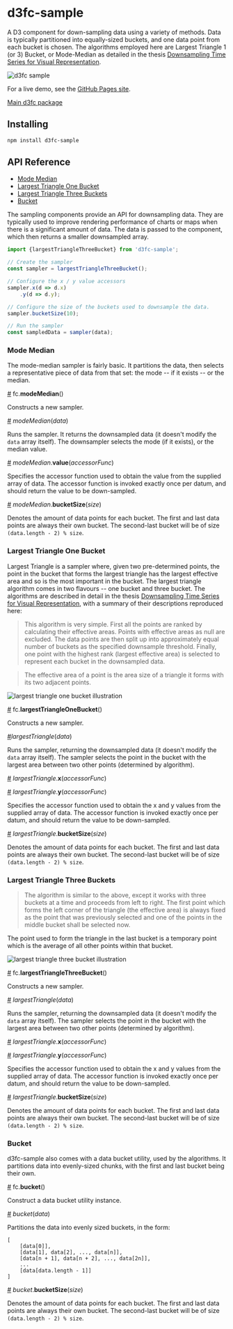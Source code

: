 # d3fc-sample

A D3 component for down-sampling data using a variety of methods. Data is typically partitioned into equally-sized buckets, and one data point from each bucket is chosen. The algorithms employed here are Largest Triangle 1 (or 3) Bucket, or Mode-Median as detailed in the thesis [Downsampling Time Series for Visual Representation](http://skemman.is/stream/get/1946/15343/37285/3/SS_MSthesis.pdf).

![d3fc sample](d3fc-sample.png)

For a live demo, see the [GitHub Pages site](http://d3fc.github.io/d3fc-sample/).

[Main d3fc package](https://github.com/ScottLogic/d3fc)

## Installing

```bash
npm install d3fc-sample
```

## API Reference

* [Mode Median](#mode-median)
* [Largest Triangle One Bucket](#largest-triangle-one-bucket)
* [Largest Triangle Three Buckets](#largest-triangle-three-buckets)
* [Bucket](#bucket)

The sampling components provide an API for downsampling data. They are typically used to improve rendering performance of charts or maps when there is a significant amount of data. The data is passed to the component, which then returns a smaller downsampled array.

```javascript
import {largestTriangleThreeBucket} from 'd3fc-sample';

// Create the sampler
const sampler = largestTriangleThreeBucket();

// Configure the x / y value accessors
sampler.x(d => d.x)
    .y(d => d.y);

// Configure the size of the buckets used to downsample the data.
sampler.bucketSize(10);

// Run the sampler
const sampledData = sampler(data);
```

### Mode Median

The mode-median sampler is fairly basic. It partitions the data, then selects a representative piece of data from that set: the mode -- if it exists -- or the median.

<a name="modeMedian" href="#modeMedian">#</a> fc.**modeMedian**()

Constructs a new sampler.

<a name="modeMedian_" href="#modeMedian_">#</a> *modeMedian*(*data*)

Runs the sampler. It returns the downsampled data (it doesn't modify the `data` array itself). The downsampler selects the mode (if it exists), or the median value.

<a name="modeMedian_value" href="#modeMedian_value">#</a> *modeMedian*.**value**(*accessorFunc*)

Specifies the accessor function used to obtain the value from the supplied array of data. The accessor function is invoked exactly once per datum, and should return the value to be down-sampled.

<a name="modeMedian_bucketSize" href="#modeMedian_bucketSize">#</a> *modeMedian*.**bucketSize**(*size*)

Denotes the amount of data points for each bucket. The first and last data points are always their own bucket. The second-last bucket will be of size `(data.length - 2) % size`.

### Largest Triangle One Bucket

Largest Triangle is a sampler where, given two pre-determined points, the point in the bucket that forms the largest triangle has the largest effective area and so is the most important in the bucket. The largest triangle algorithm comes in two flavours -- one bucket and three bucket. The algorithms are described in detail in the thesis [Downsampling Time Series for Visual Representation](http://skemman.is/stream/get/1946/15343/37285/3/SS_MSthesis.pdf), with a summary of their descriptions reproduced here:

> This algorithm is very simple. First all the points are ranked by calculating their effective areas. Points with effective areas as null are excluded. The data points are then split up into approximately equal number of buckets as the specified downsample threshold. Finally, one point with the highest rank (largest effective area) is selected to represent each bucket in the downsampled data.

> The effective area of a point is the area size of a triangle it forms with its two adjacent points.

![largest triangle one bucket illustration](largest-triangle-one-bucket.png)

<a name="largestTriangleOneBucket" href="#largestTriangleOneBucket">#</a> fc.**largestTriangleOneBucket**()

Constructs a new sampler.

<a name="largestTriangle_one" href="#largestTriangle_one">#</a>*largestTriangle*(*data*)

Runs the sampler, returning the downsampled data (it doesn't modify the `data` array itself). The sampler selects the point in the bucket with the largest area between two other points (determined by algorithm).

<a name="largestTriangle_x_one" href="#largestTriangle_x_one">#</a> *largestTriangle*.**x**(*accessorFunc*)

<a name="largestTriangle_y_one" href="#largestTriangle_y_one">#</a> *largestTriangle*.**y**(*accessorFunc*)

Specifies the accessor function used to obtain the x and y values from the supplied array of data. The accessor function is invoked exactly once per datum, and should return the value to be down-sampled.

<a name="largestTriangle_bucketSize_one" href="#largestTriangle_bucketSize_one">#</a> *largestTriangle*.**bucketSize**(*size*)

Denotes the amount of data points for each bucket. The first and last data points are always their own bucket. The second-last bucket will be of size `(data.length - 2) % size`.


### Largest Triangle Three Buckets

> The algorithm is similar to the above, except it works with three buckets at a time and proceeds from left to right. The first point which forms the left corner of the triangle (the effective area) is always fixed as the point that was previously selected and one of the points in the middle bucket shall be selected now.

The point used to form the triangle in the last bucket is a temporary point which is the average of all other points within that bucket.

![largest triangle three bucket illustration](largest-triangle-three-bucket.png)

<a name="largestTriangleThreeBucket" href="#largestTriangleThreeBucket">#</a> fc.**largestTriangleThreeBucket**()

Constructs a new sampler.

<a name="largestTriangle_three" href="#largestTriangle_three">#</a> *largestTriangle*(*data*)

Runs the sampler, returning the downsampled data (it doesn't modify the `data` array itself). The sampler selects the point in the bucket with the largest area between two other points (determined by algorithm).

<a name="largestTriangle_x_three" href="#largestTriangle_x_three">#</a> *largestTriangle*.**x**(*accessorFunc*)

<a name="largestTriangle_y_three" href="#largestTriangle_y_three">#</a> *largestTriangle*.**y**(*accessorFunc*)

Specifies the accessor function used to obtain the x and y values from the supplied array of data. The accessor function is invoked exactly once per datum, and should return the value to be down-sampled.

<a name="largestTriangle_bucketSize_three" href="#largestTriangle_bucketSize_three">#</a> *largestTriangle*.**bucketSize**(*size*)

Denotes the amount of data points for each bucket. The first and last data points are always their own bucket. The second-last bucket will be of size `(data.length - 2) % size`.


### Bucket

d3fc-sample also comes with a data bucket utility, used by the algorithms. It partitions data into evenly-sized chunks, with the first and last bucket being their own.

<a name="bucket" href="#bucket">#</a> fc.**bucket**()

Construct a data bucket utility instance.

<a name="bucket_" href="#bucket_">#</a> *bucket*(*data*)

Partitions the data into evenly sized buckets, in the form:

```
[
    [data[0]],
    [data[1], data[2], ..., data[n]],
    [data[n + 1], data[n + 2], ..., data[2n]],
    ...
    [data[data.length - 1]]
]
```

<a name="bucket_bucketSize" href="#bucket_bucketSize">#</a> *bucket*.**bucketSize**(*size*)

Denotes the amount of data points for each bucket. The first and last data points are always their own bucket. The second-last bucket will be of size `(data.length - 2) % size`.
